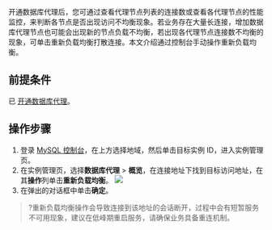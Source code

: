 
开通数据库代理后，您可通过查看代理节点列表的连接数或查看各代理节点的性能监控，来判断各节点是否出现访问不均衡现象。若业务存在大量长连接，增加数据库代理节点也可能会出现新的节点负载不均衡，若出现各代理节点连接数不均衡的现象，可单击重新负载均衡打散连接。本文介绍通过控制台手动操作重新负载均衡。

## 前提条件
已 [开通数据库代理](https://cloud.tencent.com/document/product/236/82231)。

## 操作步骤
1. 登录 [MySQL 控制台](https://console.cloud.tencent.com/cdb)，在上方选择地域，然后单击目标实例 ID，进入实例管理页。
2. 在实例管理页，选择**数据库代理** > **概览**，在连接地址下找到目标访问地址，在其**操作**列单击**重新负载均衡**。
![](https://qcloudimg.tencent-cloud.cn/raw/2ae0ad5ea774641fa4616520c095528e.png)
3. 在弹出的对话框中单击**确定**。
>?重新负载均衡操作会导致连接到该地址的会话断开，过程中会有短暂服务不可用现象，建议在低峰期重启服务，请确保业务具备重连机制。
>
